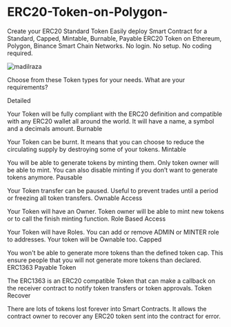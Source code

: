 # ERC20-Token-on-Polygon-
Create your ERC20 Standard Token  Easily deploy Smart Contract for a Standard, Capped, Mintable, Burnable, Payable ERC20 Token on Ethereum, Polygon, Binance Smart Chain Networks.  No login. No setup. No coding required.

<p align="left"> <img src="https://pbs.twimg.com/media/FHnzKi8X0AM6cFH?format=jpg&name=small" alt="madilraza" /> </p>


Choose from these Token types for your needs.
What are your requirements?

Detailed

Your Token will be fully compliant with the ERC20 definition and compatible with any ERC20 wallet all around the world. It will have a name, a symbol and a decimals amount.
Burnable

Your Token can be burnt. It means that you can choose to reduce the circulating supply by destroying some of your tokens.
Mintable

You will be able to generate tokens by minting them. Only token owner will be able to mint. You can also disable minting if you don’t want to generate tokens anymore.
Pausable

Your Token transfer can be paused. Useful to prevent trades until a period or freezing all token transfers.
Ownable Access

Your Token will have an Owner. Token owner will be able to mint new tokens or to call the finish minting function.
Role Based Access

Your Token will have Roles. You can add or remove ADMIN or MINTER role to addresses. Your token will be Ownable too.
Capped

You won't be able to generate more tokens than the defined token cap. This ensure people that you will not generate more tokens than declared.
ERC1363 Payable Token

The ERC1363 is an ERC20 compatible Token that can make a callback on the receiver contract to notify token transfers or token approvals.
Token Recover

There are lots of tokens lost forever into Smart Contracts. It allows the contract owner to recover any ERC20 token sent into the contract for error.
